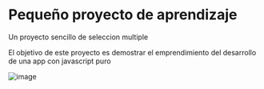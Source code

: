 # Pequeño proyecto de aprendizaje
Un proyecto sencillo de seleccion multiple

El objetivo de este proyecto es demostrar el emprendimiento del desarrollo de una app con javascript puro

![image](https://user-images.githubusercontent.com/18157337/172959692-97d91cb3-2b71-4653-b2db-2d9c3aaa6086.png)
